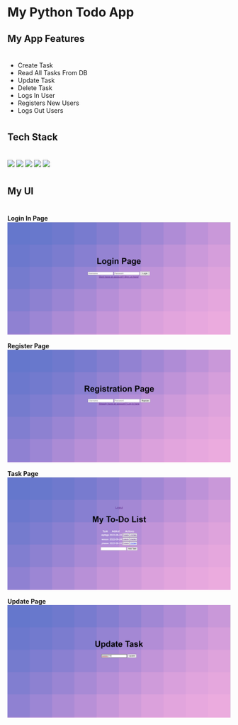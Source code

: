 # My Python Todo App 


## My App Features
#
- Create Task 
- Read All Tasks From DB
- Update Task
- Delete Task 
- Logs In User
- Registers New Users 
- Logs Out Users
#


## Tech Stack 
#
<img src="https://staging.python.org/static/community_logos/python-logo-master-v3-TM.png" width="200"/>

<img src="https://hakin9.org/wp-content/uploads/2019/08/connect-a-flask-app-to-a-mysql-database-with-sqlalchemy-and-pymysql.jpg" width="200"/>

<img src="https://th.bing.com/th/id/R.716baf905d7940a3ac4c7b60c886aa38?rik=m3c1keumAJCHKg&riu=http%3a%2f%2fapi.buttercms.com%2fstatic%2fimages%2ftech_banners%2fFlask.716baf905d79.png&ehk=p2CdIbRUkpOUvJ01fGgaxpEqpz95JqTdXqA93lR324Y%3d&risl=&pid=ImgRaw&r=0" width="200"/>

<img src="https://seeklogo.com/images/H/html5-logo-EF92D240D7-seeklogo.com.png" width="100"/>
<img src="https://seeklogo.com/images/C/css3-logo-8724075274-seeklogo.com.png" width="100"/>


 #

 ## My UI 
 #
 **Login In Page** ![SignInPage](./static/images/login_page.PNG)

 **Register Page** ![RegistrationPage](./static/images/registration_page.PNG)

 **Task Page** ![TaskPage](./static/images/Home_page.PNG)


 **Update Page** ![UpdatePage](./static/images/update_page.PNG)
 #